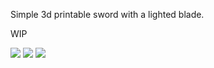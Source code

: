 Simple 3d printable sword with a lighted blade.

WIP

![](https://github.com/mrmoss/sword/raw/master/images/off.jpg)
![](https://github.com/mrmoss/sword/raw/master/images/on.jpg)
![](https://github.com/mrmoss/sword/raw/master/images/dark.jpg)
